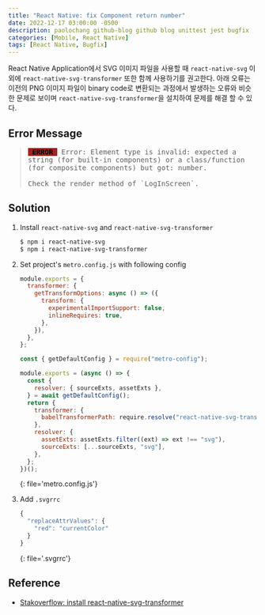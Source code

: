 ```yaml
---
title: "React Native: fix Component return number"
date: 2022-12-17 03:00:00 -0500
description: paolochang github-blog github blog unittest jest bugfix
categories: [Mobile, React Native]
tags: [React Native, Bugfix]
---
```


<style type='text/css'>
blockquote pre {
  overflow: auto !important;
  overflow-wrap: anywhere !important;
  white-space: pre-wrap;
}
[class*="keyword"] {
  color: #14A7CD;
}
[class*="classname"] {
  color: #E5E50E;
}
[class*="err_b"] {
  color: #F14B4C;
  font-weight: 600;
}
[class*="err_r"] {
  color: #DA6A6A;
}
[class*="ERROR"] {
  color: #000000;
  font-weight: 600;
  background-color: #A3231F;
}
[class*="FAIL"] {
  color: #F0F0F0;
  font-weight: 600;
  background-color: #CD3131;
}
</style>

React Native Application에서 SVG 이미지 파일을 사용할 때 `react-native-svg` 이외에 `react-native-svg-transformer` 또한 함께 사용하기를 권고한다. 아래 오류는 이전의 PNG 이미지 파일이 binary code로 변환되는 과정에서 발생하는 오류와 비슷한 문제로 보이며 `react-native-svg-transformer`을 설치하여 문제를 해결 할 수 있다.

## Error Message

> <pre>
> <span class=ERROR> ERROR </span> Error: Element type is invalid: expected a string (for built-in components) or a class/function (for composite components) but got: number.
> 
> Check the render method of `LogInScreen`.
> </pre>

## Solution

1. Install `react-native-svg` and `react-native-svg-transformer`

   ```sh
   $ npm i react-native-svg
   $ npm i react-native-svg-transformer
   ```

2. Set project's `metro.config.js` with following config

   ```js
   module.exports = {
     transformer: {
       getTransformOptions: async () => ({
         transform: {
           experimentalImportSupport: false,
           inlineRequires: true,
         },
       }),
     },
   };

   const { getDefaultConfig } = require("metro-config");

   module.exports = (async () => {
     const {
       resolver: { sourceExts, assetExts },
     } = await getDefaultConfig();
     return {
       transformer: {
         babelTransformerPath: require.resolve("react-native-svg-transformer"),
       },
       resolver: {
         assetExts: assetExts.filter((ext) => ext !== "svg"),
         sourceExts: [...sourceExts, "svg"],
       },
     };
   })();
   ```
   {: file='metro.config.js'}

3. Add `.svgrrc`

   ```js
   {
     "replaceAttrValues": {
       "red": "currentColor"
     }
   }
   ```
   {: file='.svgrrc'}

## Reference

- [Stakoverflow: install react-native-svg-transformer](https://stackoverflow.com/a/65949244)
